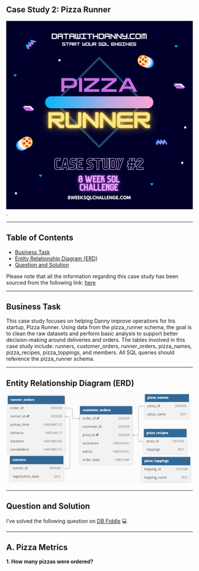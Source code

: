 ## Case Study 2: Pizza Runner

![Case Study 2](https://github.com/ShreyanshiJaiswal/8-Week-SQL-Challenge/blob/main/.images/Case_Study%232.png).

---

## Table of Contents

- [Business Task](#business-task)  
- [Entity Relationship Diagram (ERD)](#entity-relationship-diagram-erd)  
- [Question and Solution](#question-and-solution)  

Please note that all the information regarding this case study has been sourced from the following link: [here](https://8weeksqlchallenge.com/case-study-2/)

---

## Business Task

This case study focuses on helping Danny improve operations for his startup, Pizza Runner. Using data from the pizza_runner schema, the goal is to clean the raw datasets and perform basic analysis to support better decision-making around deliveries and orders. The tables involved in this case study include: runners, customer_orders, runner_orders, pizza_names, pizza_recipes, pizza_toppings, and members. All SQL queries should reference the pizza_runner schema.

---

## Entity Relationship Diagram (ERD)

![ERD](https://github.com/ShreyanshiJaiswal/8-Week-SQL-Challenge/blob/main/.images/ERD_Case%232.png)

---

## Question and Solution

I’ve solved the following question on [DB Fiddle](https://www.db-fiddle.com/f/7VcQKQwsS3CTkGRFG7vu98/65) 💻

---

## A. Pizza Metrics

**1. How many pizzas were ordered?**
```sql
```
